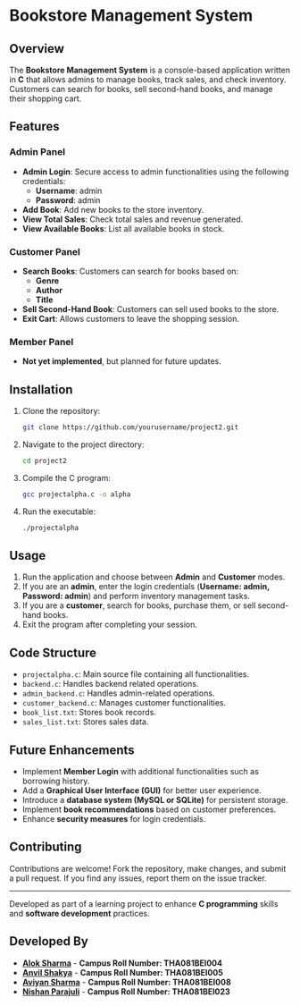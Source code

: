 # Bookstore Management System

## Overview

The **Bookstore Management System** is a console-based application written in **C** that allows admins to manage books, track sales, and check inventory. Customers can search for books, sell second-hand books, and manage their shopping cart.

## Features

### Admin Panel

- **Admin Login**: Secure access to admin functionalities using the following credentials:
  - **Username**: admin  
  - **Password**: admin  
- **Add Book**: Add new books to the store inventory.
- **View Total Sales**: Check total sales and revenue generated.
- **View Available Books**: List all available books in stock.

### Customer Panel

- **Search Books**: Customers can search for books based on:
  - **Genre**
  - **Author**
  - **Title**
- **Sell Second-Hand Book**: Customers can sell used books to the store.
- **Exit Cart**: Allows customers to leave the shopping session.

### Member Panel

- **Not yet implemented**, but planned for future updates.

## Installation

1. Clone the repository:
   ```bash
   git clone https://github.com/yourusername/project2.git
   ```
2. Navigate to the project directory:
   ```bash
   cd project2
   ```
3. Compile the C program:
   ```bash
   gcc projectalpha.c -o alpha
   ```
4. Run the executable:
   ```bash
   ./projectalpha
   ```

## Usage

1. Run the application and choose between **Admin** and **Customer** modes.
2. If you are an **admin**, enter the login credentials (**Username: admin, Password: admin**) and perform inventory management tasks.
3. If you are a **customer**, search for books, purchase them, or sell second-hand books.
4. Exit the program after completing your session.

## Code Structure

- `projectalpha.c`: Main source file containing all functionalities.
- `backend.c`: Handles backend related  operations.
- `admin_backend.c`: Handles admin-related operations.
- `customer_backend.c`: Manages customer functionalities.
- `book_list.txt`: Stores book records.
- `sales_list.txt`: Stores  sales data.

## Future Enhancements

- Implement **Member Login** with additional functionalities such as borrowing history.
- Add a **Graphical User Interface (GUI)** for better user experience.
- Introduce a **database system (MySQL or SQLite)** for persistent storage.
- Implement **book recommendations** based on customer preferences.
- Enhance **security measures** for login credentials.

## Contributing

Contributions are welcome! Fork the repository, make changes, and submit a pull request. If you find any issues, report them on the issue tracker.

---
Developed as part of a learning project to enhance **C programming** skills and **software development** practices.

## Developed By

- [**Alok Sharma**](https://github.com/alok-9898) - **Campus Roll Number: THA081BEI004**
- [**Anvil Shakya**](https://github.com/anvil39069) - **Campus Roll Number: THA081BEI005**
- [**Aviyan Sharma**](https://github.com/abhi-yang) - **Campus Roll Number: THA081BEI008**
- [**Nishan Parajuli**](https://github.com/nishanparajuli) - **Campus Roll Number: THA081BEI023**




